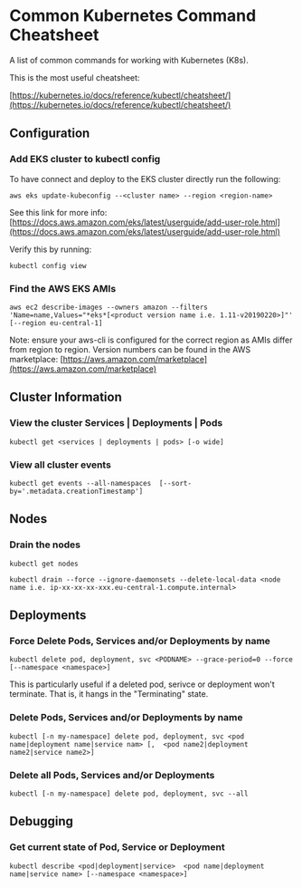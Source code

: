 # Common Kubernetes Command Cheatsheet

A list of common commands for working with Kubernetes (K8s).

This is the most useful cheatsheet:

[https://kubernetes.io/docs/reference/kubectl/cheatsheet/](https://kubernetes.io/docs/reference/kubectl/cheatsheet/)

## Configuration

### Add EKS cluster to kubectl config

To have connect and deploy to the EKS cluster directly run the following:

`aws eks update-kubeconfig --<cluster name> --region <region-name>`

See this link for more info: [https://docs.aws.amazon.com/eks/latest/userguide/add-user-role.html](https://docs.aws.amazon.com/eks/latest/userguide/add-user-role.html)

Verify this by running:

`kubectl config view`

### Find the AWS EKS AMIs

`aws ec2 describe-images --owners amazon --filters 'Name=name,Values="*eks*[<product version name i.e. 1.11-v20190220>]"' [--region eu-central-1]`

Note: ensure your aws-cli is configured for the correct region as AMIs differ from region to region. Version numbers can be found in the AWS marketplace: [https://aws.amazon.com/marketplace](https://aws.amazon.com/marketplace)


## Cluster Information

### View the cluster Services | Deployments | Pods

`kubectl get <services | deployments | pods> [-o wide]`

### View all cluster events

`kubectl get events --all-namespaces  [--sort-by='.metadata.creationTimestamp']`

## Nodes

### Drain the nodes

`kubectl get nodes`

`kubectl drain --force --ignore-daemonsets --delete-local-data <node name i.e. ip-xx-xx-xx-xxx.eu-central-1.compute.internal>`

## Deployments

### Force Delete Pods, Services and/or Deployments by name

`kubectl delete pod, deployment, svc <PODNAME> --grace-period=0 --force [--namespace <namespace>]`

This is particularly useful if a deleted pod, serivce or deployment won't terminate. That is, it hangs in the "Terminating" state. 

### Delete Pods, Services and/or Deployments by name

`kubectl [-n my-namespace] delete pod, deployment, svc <pod name|deployment name|service nam> [,  <pod name2|deployment name2|service name2>]`

### Delete all Pods, Services and/or Deployments

`kubectl [-n my-namespace] delete pod, deployment, svc --all`

## Debugging

### Get current state of Pod, Service or Deployment

`kubectl describe <pod|deployment|service>  <pod name|deployment name|service name> [--namespace <namespace>]`
